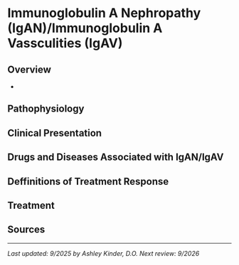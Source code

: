# **Immunoglobulin A Nephropathy (IgAN)/Immunoglobulin A Vassculities (IgAV)**
## **Overview**
 * 
## **Pathophysiology**
## **Clinical Presentation**
## **Drugs and Diseases Associated with IgAN/IgAV**
## **Deffinitions of Treatment Response**
## **Treatment**
## **Sources**
---
*Last updated: 9/2025 by Ashley Kinder, D.O.*
*Next review: 9/2026*
